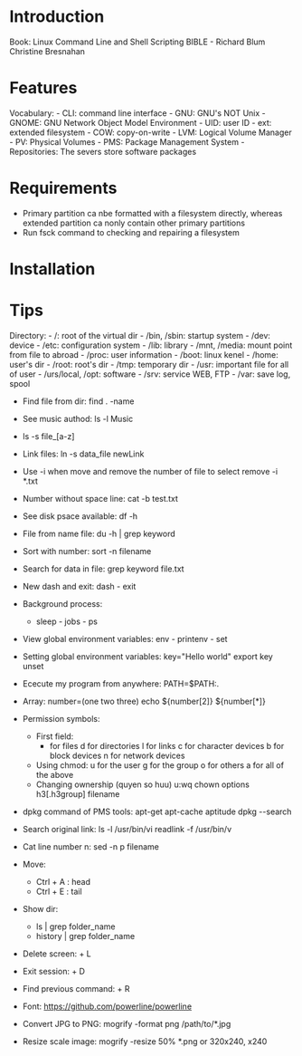 <!---
/*******************************************************************************
// Project name   : Learning Linux
// File name      : Tip.md
// Created date   : Thu 09 Mar 2017
// Author         : Huy Hung Ho
// Last modified  : Thu 09 Mar 2017
// Desc           : From book Linux
*******************************************************************************/
-->
Introduction
============
Book: Linux Command Line and Shell Scripting BIBLE - Richard Blum Christine
Bresnahan

Features
========
Vocabulary:
	- CLI:		command line interface
	- GNU:		GNU's NOT Unix
	- GNOME:	GNU Network Object Model Environment
	- UID:		user ID
	- ext:		extended filesystem
	- COW:		copy-on-write
	- LVM:		Logical Volume Manager
	- PV:		Physical Volumes
	- PMS:		Package Management System
	- Repositories:	The severs store software packages

Requirements
============
- Primary partition ca nbe formatted with a filesystem directly, whereas
  extended partition ca nonly contain other primary partitions
- Run fsck command to checking and repairing a filesystem

Installation
============

Tips
====
Directory:
        - /:		root of the virtual dir
	    - /bin, /sbin:  startup system
        - /dev:         device
        - /etc:         configuration system
        - /lib:         library
        - /mnt, /media: mount point from file to abroad
        - /proc:        user information
        - /boot:        linux kenel
        - /home:        user's dir
        - /root:        root's dir
        - /tmp:         temporary dir
        - /usr:         important file for all of user
        - /urs/local, /opt:     software
        - /srv:         service WEB, FTP
        - /var:         save log, spool

- Find file from dir:
	find . -name <keyword>

- See music authod:
	ls -l Music

- 	ls -s file_[a-z]

- Link files:
	ln -s data_file newLink

- Use -i when move and remove the number of file to select
	remove -i *.txt

- Number without space line:
	cat -b test.txt

- See disk psace available:
	df -h

- File from name file:
	du -h | grep keyword

- Sort with number:
	sort -n filename

- Search for data in file:
	grep keyword file.txt

- New dash and exit:
	dash - exit

- Background process:
	- sleep - jobs - ps

- View global environment variables:
	env - printenv - set

- Setting global environment variables:
	key="Hello world"
	export key
	unset

- Ececute my program from anywhere:
	PATH=$PATH:.

- Array:
	number=(one two three)
	echo ${number[2]} ${number[*]}

- Permission symbols:
	+ First field:
		- for files
		d for directories
		l for links
		c for character devices
		b for block devices
		n for network devices
	+ Using chmod:
		u for the user
		g for the group
		o for others
		a for all of the above
	+ Changing ownership (quyen so huu)
		u:wq
		chown options h3[.h3group] filename

- dpkg command of PMS tools:
	apt-get
	apt-cache
	aptitude
	dpkg --search

- Search original link:
	ls -l /usr/bin/vi
	readlink -f /usr/bin/v

- Cat line number n:
	sed -n <numberLine>p filename

- Move:
	+ Ctrl + A	: head
	+ Ctrl + E	: tail

- Show dir:
	+ ls | grep folder_name
	+ history | grep folder_name

- Delete screen:	<Ctrl> + L
- Exit session:		<Ctrl> + D
- Find previous command:	<Ctrl> + R

- Font: https://github.com/powerline/powerline

- Convert JPG to PNG:
	mogrify -format png /path/to/*.jpg

- Resize scale image:
	mogrify -resize 50% *.png	or 320x240, x240
